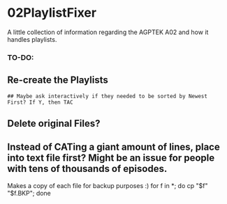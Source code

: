 # 02PlaylistFixer
A little collection of information regarding the AGPTEK A02 and how it handles playlists.

### TO-DO:
## Re-create the Playlists
    ## Maybe ask interactively if they needed to be sorted by Newest First? If Y, then TAC
## Delete original Files?
## Instead of CATing a giant amount of lines, place into text file first? Might be an issue for people with tens of thousands of episodes.


Makes a copy of each file for backup purposes :)
for f in *; do cp "$f" "$f.BKP"; done
